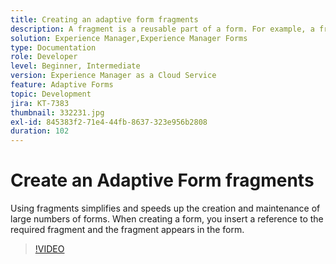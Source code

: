 ```yaml
---
title: Creating an adaptive form fragments
description: A fragment is a reusable part of a form. For example, a fragment can include an address block or legal text.
solution: Experience Manager,Experience Manager Forms
type: Documentation
role: Developer
level: Beginner, Intermediate
version: Experience Manager as a Cloud Service
feature: Adaptive Forms
topic: Development
jira: KT-7383
thumbnail: 332231.jpg
exl-id: 845383f2-71e4-44fb-8637-323e956b2808
duration: 102
---
```

# Create an Adaptive Form fragments

Using fragments simplifies and speeds up the creation and maintenance of large numbers of forms. When creating a form, you insert a reference to the required fragment and the fragment appears in the form.

>[!VIDEO](https://video.tv.adobe.com/v/332231?quality=12&learn=on)
